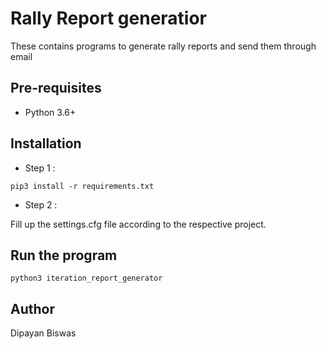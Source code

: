 # Rally Report generatior 

These contains programs to generate rally reports and send them through email

## Pre-requisites

* Python 3.6+

## Installation

* Step 1 :

```
pip3 install -r requirements.txt
```
* Step 2 :

Fill up the settings.cfg file according to the respective project.

## Run the program

```
python3 iteration_report_generator
```

## Author

Dipayan Biswas
